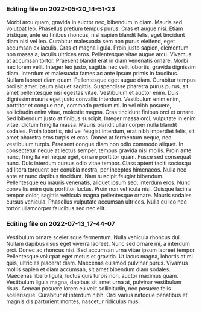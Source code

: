 

### Editing file on 2022-05-20_14-51-23

Morbi arcu quam, gravida in auctor nec, bibendum in diam. Mauris sed volutpat leo. Phasellus pretium tempus purus. Cras et augue nisi. Etiam tristique, ante eu finibus rhoncus, nisl sapien blandit felis, eget tincidunt diam nisi vel leo. Curabitur malesuada sem non purus eleifend, eget accumsan ex iaculis. Cras et magna ligula. Proin justo sapien, elementum non massa a, iaculis ultrices eros. Pellentesque vitae augue arcu. Vivamus at accumsan tortor. Praesent blandit erat in diam venenatis ornare. Morbi nec lorem velit. Integer leo justo, sagittis nec velit lobortis, gravida dignissim diam. Interdum et malesuada fames ac ante ipsum primis in faucibus. Nullam laoreet diam quam. Pellentesque eget augue diam.
Curabitur tempus orci sit amet ipsum aliquet sagittis. Suspendisse pharetra purus purus, sit amet pellentesque nisi egestas vitae. Vestibulum et auctor enim. Duis dignissim mauris eget justo convallis interdum. Vestibulum enim enim, porttitor et congue non, commodo pretium mi. In vel nibh posuere, sollicitudin enim vitae, molestie magna. Cras tincidunt finibus orci et ornare. Sed bibendum justo at finibus suscipit.
Integer massa orci, vulputate in enim vitae, dictum fringilla massa. Mauris blandit ullamcorper nulla blandit sodales. Proin lobortis, nisl vel feugiat interdum, erat nibh imperdiet felis, sit amet pharetra eros turpis et eros. Donec at fermentum neque, nec vestibulum turpis. Praesent congue diam non odio commodo aliquet. In consectetur neque at lectus semper, tempus gravida nisi mollis. Proin ante nunc, fringilla vel neque eget, ornare porttitor quam. Fusce sed consequat nunc. Duis interdum cursus odio vitae tempor. Class aptent taciti sociosqu ad litora torquent per conubia nostra, per inceptos himenaeos. Nulla nec ante et nunc dapibus tincidunt. Nam suscipit feugiat bibendum.
Pellentesque eu mauris venenatis, aliquet ipsum sed, interdum eros. Nunc convallis enim quis porttitor luctus. Proin non vehicula nisl. Quisque lacinia tempor dolor, sagittis vehicula magna pellentesque ornare. Mauris sodales cursus vehicula. Phasellus vulputate accumsan ultrices. Nulla eu leo nec tortor ullamcorper faucibus sed nec elit.




### Editing file on 2022-07-13_17-44-07

Vestibulum ornare scelerisque fermentum. Nulla vehicula rhoncus dui. Nullam dapibus risus eget viverra laoreet. Nunc sed ornare mi, a interdum orci. Donec ac rhoncus nisi. Sed accumsan urna vitae ipsum laoreet tempor. Pellentesque volutpat eget metus et gravida. Ut lacus magna, lobortis at mi quis, ultricies placerat diam. Maecenas euismod pulvinar purus. Vivamus mollis sapien et diam accumsan, sit amet bibendum diam sodales. Maecenas libero ligula, luctus quis turpis non, auctor maximus quam. Vestibulum ligula magna, dapibus sit amet urna at, pulvinar vestibulum risus. Aenean posuere lorem eu velit sollicitudin, nec posuere felis scelerisque. Curabitur at interdum nibh. Orci varius natoque penatibus et magnis dis parturient montes, nascetur ridiculus mus.


